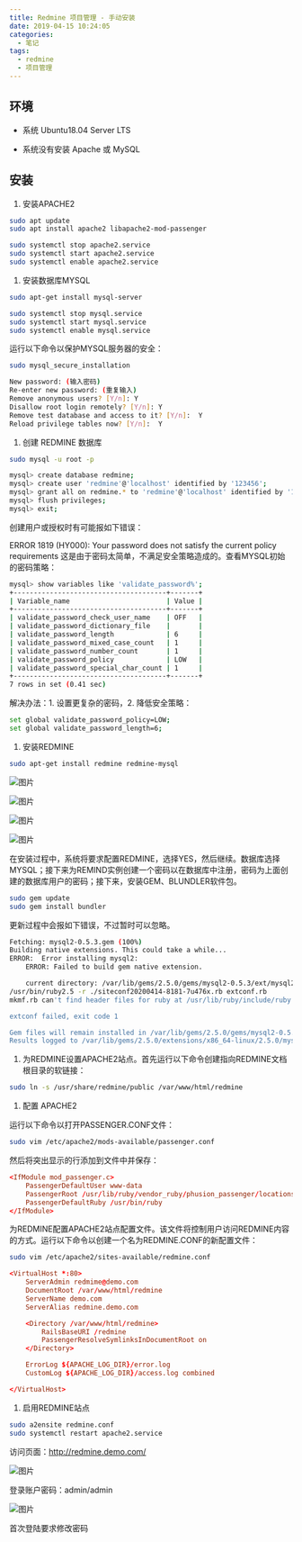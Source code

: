 ```yaml
---
title: Redmine 项目管理 - 手动安装
date: 2019-04-15 10:24:05
categories:
  - 笔记
tags:
  - redmine
  - 项目管理
---
```


## 环境

- 系统 Ubuntu18.04 Server LTS

- 系统没有安装 Apache 或 MySQL

## 安装

1. 安装APACHE2

  ```sh
  sudo apt update
  sudo apt install apache2 libapache2-mod-passenger

  sudo systemctl stop apache2.service
  sudo systemctl start apache2.service
  sudo systemctl enable apache2.service
  ```

1. 安装数据库MYSQL

  ```sh
  sudo apt-get install mysql-server

  sudo systemctl stop mysql.service
  sudo systemctl start mysql.service
  sudo systemctl enable mysql.service
  ```

  运行以下命令以保护MYSQL服务器的安全：

  ```sh
  sudo mysql_secure_installation         

  New password: (输入密码)
  Re-enter new password: (重复输入)
  Remove anonymous users? [Y/n]: Y
  Disallow root login remotely? [Y/n]: Y
  Remove test database and access to it? [Y/n]:  Y
  Reload privilege tables now? [Y/n]:  Y
  ```

1. 创建 REDMINE 数据库

  ```sh
  sudo mysql -u root -p

  mysql> create database redmine;
  mysql> create user 'redmine'@'localhost' identified by '123456';
  mysql> grant all on redmine.* to 'redmine'@'localhost' identified by '123456' with grant option;
  mysql> flush privileges;
  mysql> exit;
  ```

  创建用户或授权时有可能报如下错误：

  ERROR 1819 (HY000): Your password does not satisfy the current policy requirements
  这是由于密码太简单，不满足安全策略造成的。查看MYSQL初始的密码策略：

  ```sh
  mysql> show variables like 'validate_password%';
  +--------------------------------------+-------+
  | Variable_name                        | Value |
  +--------------------------------------+-------+
  | validate_password_check_user_name    | OFF   |
  | validate_password_dictionary_file    |       |
  | validate_password_length             | 6     |
  | validate_password_mixed_case_count   | 1     |
  | validate_password_number_count       | 1     |
  | validate_password_policy             | LOW   |
  | validate_password_special_char_count | 1     |
  +--------------------------------------+-------+
  7 rows in set (0.41 sec)
  ```

  解决办法：1. 设置更复杂的密码，2. 降低安全策略：

  ```sh
  set global validate_password_policy=LOW;
  set global validate_password_length=6;
  ```

1. 安装REDMINE

  ```sh
  sudo apt-get install redmine redmine-mysql
  ```

  ![图片](/images/npm-package-publish-01.webp)

  ![图片](/images/npm-package-publish-02.webp)

  ![图片](/images/npm-package-publish-03.webp)

  ![图片](/images/npm-package-publish-04.webp)

  在安装过程中，系统将要求配置REDMINE，选择YES，然后继续。数据库选择MYSQL；接下来为REMIND实例创建一个密码以在数据库中注册，密码为上面创建的数据库用户的密码；接下来，安装GEM、BLUNDLER软件包。

  ```sh
  sudo gem update
  sudo gem install bundler
  ```

  更新过程中会报如下错误，不过暂时可以忽略。

  ```sh
  Fetching: mysql2-0.5.3.gem (100%)
  Building native extensions. This could take a while...
  ERROR:  Error installing mysql2:
      ERROR: Failed to build gem native extension.

      current directory: /var/lib/gems/2.5.0/gems/mysql2-0.5.3/ext/mysql2
  /usr/bin/ruby2.5 -r ./siteconf20200414-8181-7u476x.rb extconf.rb
  mkmf.rb can't find header files for ruby at /usr/lib/ruby/include/ruby.h

  extconf failed, exit code 1

  Gem files will remain installed in /var/lib/gems/2.5.0/gems/mysql2-0.5.3 for inspection.
  Results logged to /var/lib/gems/2.5.0/extensions/x86_64-linux/2.5.0/mysql2-0.5.3/gem_make.out
  ```

1. 为REDMINE设置APACHE2站点。首先运行以下命令创建指向REDMINE文档根目录的软链接：

  ```sh
  sudo ln -s /usr/share/redmine/public /var/www/html/redmine
  ```

1. 配置 APACHE2

  运行以下命令以打开PASSENGER.CONF文件：

  ```sh
  sudo vim /etc/apache2/mods-available/passenger.conf
  ```

  然后将突出显示的行添加到文件中并保存：

  ```conf
  <IfModule mod_passenger.c>
      PassengerDefaultUser www-data
      PassengerRoot /usr/lib/ruby/vendor_ruby/phusion_passenger/locations.ini
      PassengerDefaultRuby /usr/bin/ruby
  </IfModule>
  ```

  为REDMINE配置APACHE2站点配置文件。该文件将控制用户访问REDMINE内容的方式。运行以下命令以创建一个名为REDMINE.CONF的新配置文件：

  ```sh
  sudo vim /etc/apache2/sites-available/redmine.conf
  ```

  ```conf
  <VirtualHost *:80>
      ServerAdmin redmime@demo.com
      DocumentRoot /var/www/html/redmine
      ServerName demo.com
      ServerAlias redmine.demo.com

      <Directory /var/www/html/redmine>
          RailsBaseURI /redmine
          PassengerResolveSymlinksInDocumentRoot on
      </Directory>

      ErrorLog ${APACHE_LOG_DIR}/error.log
      CustomLog ${APACHE_LOG_DIR}/access.log combined

  </VirtualHost>
  ```

1. 启用REDMINE站点

  ```sh
  sudo a2ensite redmine.conf
  sudo systemctl restart apache2.service
  ```

  访问页面：http://redmine.demo.com/

  ![图片](/images/npm-package-publish-05.webp)

  登录账户密码：admin/admin

  ![图片](/images/npm-package-publish-06.webp)

  首次登陆要求修改密码
